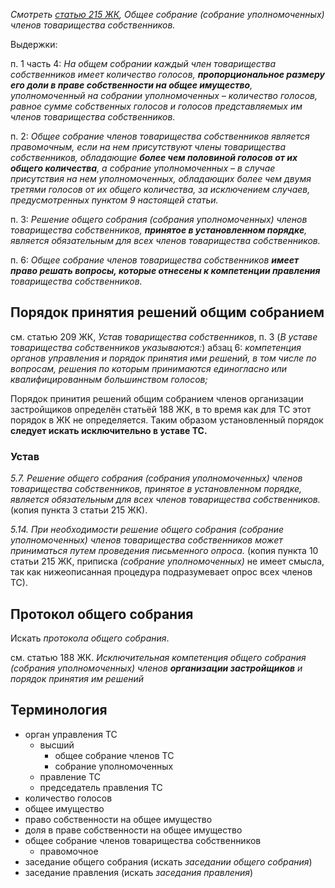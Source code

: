_Смотреть [статью 215 ЖК](http://www.pravo.by/world_of_law/text.asp?RN=Hk1200428#&Article=215), Общее собрание (собрание уполномоченных) членов товарищества собственников._

Выдержки:

п. 1 часть 4: _На общем собрании каждый член товарищества собственников имеет количество голосов, **пропорциональное размеру его доли в праве собственности на общее имущество**, уполномоченный на собрании уполномоченных – количество голосов, равное сумме собственных голосов и голосов представляемых им членов товарищества собственников._

п. 2: _Общее собрание членов товарищества собственников является правомочным, если на нем присутствуют члены товарищества собственников, обладающие **более чем половиной голосов от их общего количества**, а собрание уполномоченных – в случае присутствия на нем уполномоченных, обладающих более чем двумя третями голосов от их общего количества, за исключением случаев, предусмотренных пунктом 9 настоящей статьи._

п. 3: _Решение общего собрания (собрания уполномоченных) членов товарищества собственников, **принятое в установленном порядке**, является обязательным для всех членов товарищества собственников._

п. 6: _Общее собрание членов товарищества собственников **имеет право решать вопросы, которые отнесены к компетенции правления** товарищества собственников._

## Порядок принятия решений общим собранием

см. статью 209 ЖК, _Устав товарищества собственников_, п. 3 (_В уставе товарищества собственников указываются:_) абзац 6: _компетенция органов управления и порядок принятия ими решений, в том числе по вопросам, решения по которым принимаются единогласно или квалифицированным большинством голосов;_

Порядок принития решений общим собранием членов организации застройщиков определён статьёй 188 ЖК, в то время как для ТС этот порядок в ЖК не определяется. Таким образом установленный порядок **следует искать исключительно в уставе ТС.**

### Устав

_5.7. Решение общего собрания (собрания уполномоченных) членов товарищества собственников, принятое в установленном порядке, является обязательным для всех членов товарищества собственников._ (копия пункта 3 статьи 215 ЖК).

_5.14. При необходимости решение общего собрания (собрание уполномоченных) членов товарищества собственников может приниматься путем проведения письменного опроса._ (копия пункта 10 статьи 215 ЖК, приписка _(собрание уполномоченных)_ не имеет смысла, так как нижеописанная процедура подразумевает опрос всех членов ТС).

## Протокол общего собрания

Искать _протокола общего собрания_.

см. статью 188 ЖК. _Исключительная компетенция общего собрания (собрания уполномоченных) членов **организации застройщиков** и порядок принятия им решений_

## Терминология

* орган управления ТС
  * высший
    * общее собрание членов ТС
    * собрание уполномоченных
  * правление ТС
  * председатель правления ТС
* количество голосов
* общее имущество
* право собственности на общее имущество
* доля в праве собственности на общее имущество
* общее собрание членов товарищества собственников
  * правомочное
* заседание общего собрания (искать _заседании общего собрания_)
* заседание правления (искать _заседания правления_)
